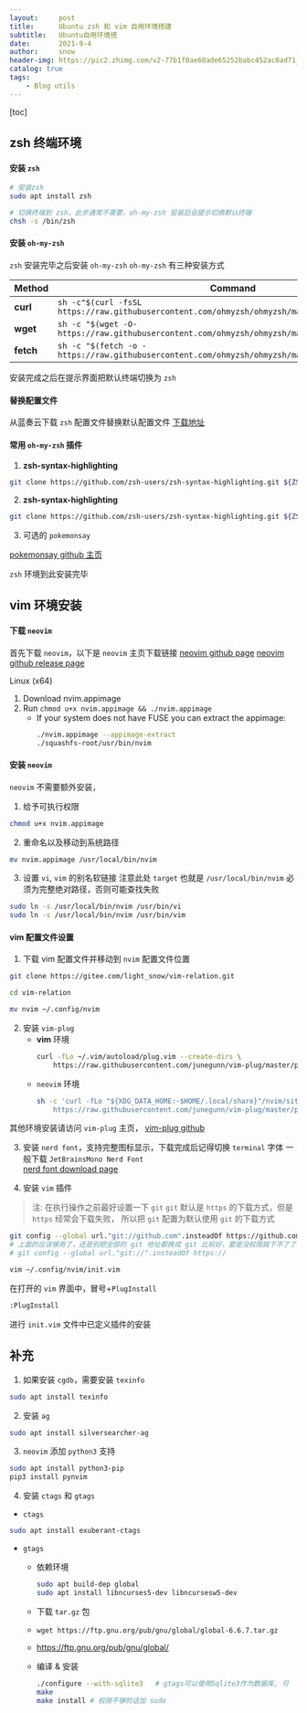 ```yaml
---
layout:     post
title:      Ubuntu zsh 和 vim 自用环境搭建
subtitle:   Ubuntu自用环境搭
date:       2021-9-4
author:     snow
header-img: https://pic2.zhimg.com/v2-77b1f0ae60ade65252babc452ac0ad71_r.jpg
catalog: true
tags:
    - Blog utils
---
```


[toc]

## zsh 终端环境

#### 安装 `zsh`
```sh
# 安装zsh
sudo apt install zsh

# 切换终端到 zsh，此步通常不需要，oh-my-zsh 安装后会提示切换默认终端
chsh -s /bin/zsh

```

#### 安装 `oh-my-zsh`
`zsh` 安装完毕之后安装 `oh-my-zsh`
`oh-my-zsh` 有三种安装方式

| Method | Command                                                                                           |
| ------ | ------------------------------------------------------------------------------------------------- |
| **curl**   | `sh -c"$(curl -fsSL https://raw.githubusercontent.com/ohmyzsh/ohmyzsh/master/tools/install.sh)"`  |
| **wget**   | `sh -c "$(wget -O- https://raw.githubusercontent.com/ohmyzsh/ohmyzsh/master/tools/install.sh)"`   |
| **fetch**  | `sh -c "$(fetch -o - https://raw.githubusercontent.com/ohmyzsh/ohmyzsh/master/tools/install.sh)"` |

安装完成之后在提示界面把默认终端切换为 `zsh`

#### 替换配置文件
从蓝奏云下载 `zsh` 配置文件替换默认配置文件
[下载地址](https://xuezhong.lanzoui.com/iDGYhtb2zzc?w)

#### 常用 `oh-my-zsh` 插件
1. **zsh-syntax-highlighting**
```sh
git clone https://github.com/zsh-users/zsh-syntax-highlighting.git ${ZSH_CUSTOM:-~/.oh-my-zsh/custom}/plugins/zsh-syntax-highlighting
```
2. **zsh-syntax-highlighting**
```sh
git clone https://github.com/zsh-users/zsh-syntax-highlighting.git ${ZSH_CUSTOM:-~/.oh-my-zsh/custom}/plugins/zsh-syntax-highlighting
```

3. 可选的 `pokemonsay`

[pokemonsay github 主页](https://github.com/possatti/pokemonsay)


`zsh` 环境到此安装完毕

## vim 环境安装
#### 下载 `neovim`
首先下载 `neovim`，以下是 `neovim` 主页下载链接
[neovim github page](https://github.com/neovim/neovim)
[neovim github release page](https://github.com/neovim/neovim/releases)

Linux (x64)
1. Download nvim.appimage
2. Run `chmod u+x nvim.appimage && ./nvim.appimage`
    - If your system does not have FUSE you can extract the appimage:
        ```sh
        ./nvim.appimage --appimage-extract
        ./squashfs-root/usr/bin/nvim
        ```

#### 安装 `neovim`
`neovim` 不需要额外安装，
1. 给予可执行权限
```sh
chmod u+x nvim.appimage
```
2. 重命名以及移动到系统路径
```sh
mv nvim.appimage /usr/local/bin/nvim
```
3. 设置 `vi`, `vim` 的别名软链接
注意此处 `target` 也就是 `/usr/local/bin/nvim` 必须为完整绝对路径，否则可能查找失败 
```sh
sudo ln -s /usr/local/bin/nvim /usr/bin/vi
sudo ln -s /usr/local/bin/nvim /usr/bin/vim
```

#### vim 配置文件设置
1. 下载 vim 配置文件并移动到 `nvim` 配置文件位置  
```sh
git clone https://gitee.com/light_snow/vim-relation.git

cd vim-relation

mv nvim ~/.config/nvim
```

2. 安装 `vim-plug`  
    - **vim** 环境
        ```sh
        curl -fLo ~/.vim/autoload/plug.vim --create-dirs \
            https://raw.githubusercontent.com/junegunn/vim-plug/master/plug.vim
        ```
    - `neovim` 环境
        ```sh
        sh -c 'curl -fLo "${XDG_DATA_HOME:-$HOME/.local/share}"/nvim/site/autoload/plug.vim --create-dirs \
            https://raw.githubusercontent.com/junegunn/vim-plug/master/plug.vim'
        ```
其他环境安装请访问 `vim-plug` 主页，
[vim-plug github](https://github.com/junegunn/vim-plug)

3. 安装 `nerd font`，支持完整图标显示，下载完成后记得切换 `terminal` 字体
一般下载 `JetBrainsMono Nerd Font`  
[nerd font download page](https://www.nerdfonts.com/font-downloads)

4. 安装 `vim` 插件  
> 注: 在执行操作之前最好设置一下 `git`
> `git` 默认是 `https` 的下载方式，但是 `https` 经常会下载失败，
> 所以把 `git` 配置为默认使用 `git` 的下载方式
```sh
git config --global url."git://github.com".insteadOf https://github.com
# 上面的应该够用了，还是别把全部的 git 地址都换成 git 比较好，要是没权限就下不了了
# git config --global url."git://".insteadOf https://
```

```sh
vim ~/.config/nvim/init.vim
```
在打开的 `vim` 界面中，冒号+`PlugInstall`
```sh
:PlugInstall
```
进行 `init.vim` 文件中已定义插件的安装

## 补充
1. 如果安装 `cgdb`，需要安装 `texinfo`  
```sh
sudo apt install texinfo
```

2. 安装 `ag`  
```sh
sudo apt install silversearcher-ag
```

3. `neovim` 添加 `python3` 支持  
```sh
sudo apt install python3-pip
pip3 install pynvim
```

4. 安装 `ctags` 和 `gtags`  
- `ctags`
```sh
sudo apt install exuberant-ctags
```

- `gtags`
    - 依赖环境
        ```sh
        sudo apt build-dep global
        sudo apt install libncurses5-dev libncursesw5-dev
        ```
    - 下载 `tar.gz` 包
    - `wget https://ftp.gnu.org/pub/gnu/global/global-6.6.7.tar.gz`
    - https://ftp.gnu.org/pub/gnu/global/

    - 编译 & 安装
        ```sh
        ./configure --with-sqlite3   # gtags可以使用Sqlite3作为数据库, 可   加可不加
        make
        make install # 权限不够的话加 sudo
        ```

